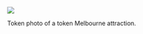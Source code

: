 <!-- published: 2019-01-23T13:00:00Z -->
<!-- slug: photos/f9c49c3d-12a6-4d64-9955-ddb249131bd6/ -->

![](https://brntn-photos.s3-ap-southeast-2.amazonaws.com/uploaded/5DD41D83-E906-4D06-A8DC-BFA509FAECA6.jpeg)

Token photo of a token Melbourne attraction.